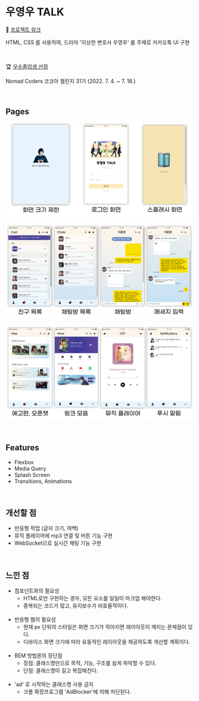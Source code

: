 <br>

# 우영우 TALK

🚀 [프로젝트 링크](https://rigood.github.io/kokoa_challenge/)

HTML, CSS 를 사용하여, 드라마 '이상한 변호사 우영우' 를 주제로 카카오톡 UI 구현

<br>

🏆 [우수졸업생 선정](https://nomadcoders.co/community/thread/5676)

Nomad Coders 코코아 챌린지 31기 (2022. 7. 4. ~ 7. 18.)

<br>

## Pages

![entry](./img/screenshots/entry.png)
<br>
<br>
![main](./img/screenshots/main.png)
<br>
<br>
![sub](./img/screenshots/sub.png)

<br>

## Features

- Flexbox
- Media Query
- Splash Screen
- Transitions, Animations

<br>

## 개선할 점

- 반응형 작업 (글자 크기, 여백)
- 뮤직 플레이어에 mp3 연결 및 버튼 기능 구현
- WebSocket으로 실시간 채팅 기능 구현

<br>

## 느낀 점

- 컴포넌트화의 필요성
  - HTML로만 구현하는 경우, 모든 요소를 일일이 마크업 해야한다.
  - 중복되는 코드가 많고, 유지보수가 비효율적이다.
    <br>
    <br>
- 반응형 웹의 필요성
  - 현재 px 단위의 스타일은 화면 크기가 작아지면 레이아웃이 깨지는 문제점이 있다.
  - 디바이스 화면 크기에 따라 유동적인 레이아웃을 제공하도록 개선할 계획이다.
    <br>
    <br>
- BEM 방법론의 장단점
  - 장점: 클래스명만으로 목적, 기능, 구조를 쉽게 파악할 수 있다.
  - 단점: 클래스명이 길고 복잡해진다.
    <br>
    <br>
- 'ad' 로 시작하는 클래스명 사용 금지
  - 크롬 확장프로그램 'AdBlocker'에 의해 차단된다.
